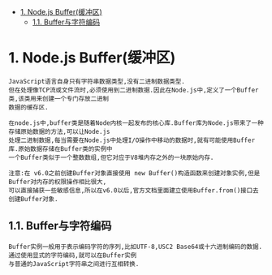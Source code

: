 <!-- TOC -->

- [1. Node.js Buffer(缓冲区)](#1-nodejs-buffer缓冲区)
    - [1.1. Buffer与字符编码](#11-buffer与字符编码)

<!-- /TOC -->

# 1. Node.js Buffer(缓冲区)

    JavaScript语言自身只有字符串数据类型,没有二进制数据类型.
    但在处理像TCP流或文件流时,必须使用到二进制数据.因此在Node.js中,定义了一个Buffer类,该类用来创建一个专门存放二进制
    数据的缓存区.

    在node.js中,buffer类是随着Node内核一起发布的核心库.Buffer库为Node.js带来了一种存储原始数据的方法,可以让Node.js
    处理二进制数据,每当需要在Node.js中处理I/O操作中移动的数据时,就有可能使用Buffer库.原始数据存储在Buffer类的实例中
    一个Buffer类似于一个整数数组,但它对应于V8堆内存之外的一块原始内存.

    注意:在 v6.0之前创建Buffer对象直接使用 new Buffer()构造函数来创建对象实例,但是Buffer对内存的权限操作相比很大,
    可以直接捕获一些敏感信息,所以在v6.0以后,官方文档里面建立使用Buffer.from()接口去创建Buffer对象.

## 1.1. Buffer与字符编码

    Buffer实例一般用于表示编码字符的序列,比如UTF-8,USC2 Base64或十六进制编码的数据.通过使用显式的字符编码,就可以在Buffer实例
    与普通的JavaScript字符串之间进行互相转换.